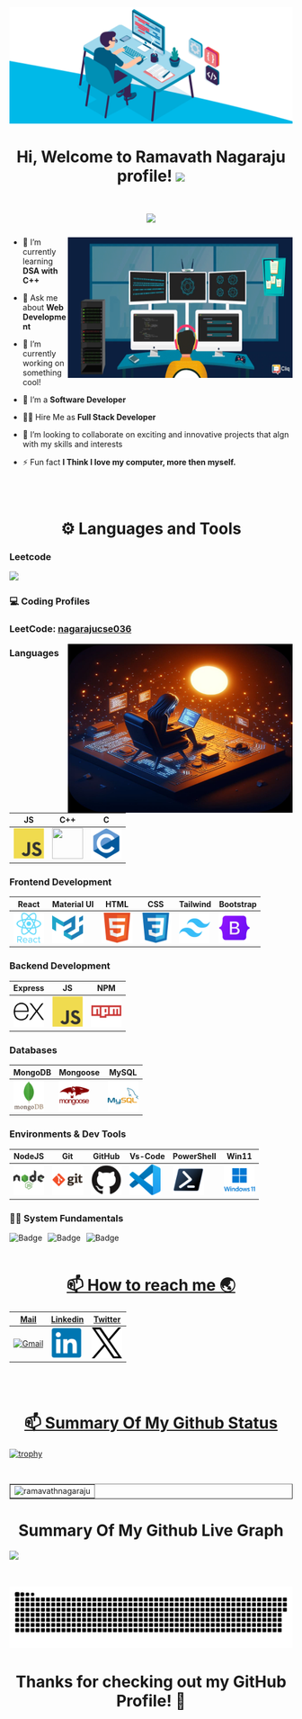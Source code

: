 [![MasterHead](00086-desk-anim-v0.3.gif)]()
<h1 align="center">
  Hi, Welcome to Ramavath Nagaraju profile!
  <img src="https://media.giphy.com/media/hvRJCLFzcasrR4ia7z/giphy.gif" width="28">
</h1>

<h1 align="center">
    <a href="https://git.io/typing-svg"><img src="https://readme-typing-svg.herokuapp.com?lines=I+am+Ramavath+Nagaraju+😉;I'm+Self-taught+Programmer;"></a>
</h1>



<img align="right" alt="GIF" src="https://github.com/ramavathnagaraju/ramavathnagaraju/blob/main/new-Converted.gif?raw=true" width="400" height="250" />
  
  
- 🔭 I’m currently learning **DSA with C++**  
  
- 💬 Ask me about **Web Development**
  
- 🔭 I’m currently working on something cool!

- 💼 I’m a **Software Developer**
  
- 👨‍💻 Hire Me as **Full Stack Developer**
  
- 💞️ I’m looking to collaborate on exciting and innovative projects that algn with my skills and interests
  
- ⚡ Fun fact **I Think I love my computer, more then myself.**


<br><br>

<p align="center">
  <h1 align="center">⚙️ Languages and Tools</h1>
</p>
<div>

### Leetcode


<img src="https://assets.leetcode.com/static_assets/marketing/2024-50.gif" width="40px"></img>

### 💻 Coding Profiles

 ### LeetCode: [nagarajucse036](https://leetcode.com/nagarajucse036/)

   
<img align="right" alt="jpg" src="https://github.com/ramavathnagaraju/ramavathnagaraju/blob/main/user.jpg?raw=true" width="400" height="300" />

### Languages
| JS | C++ | C | 
|----------|----------|----------|
| <img src="https://github.com/devicons/devicon/blob/master/icons/javascript/javascript-original.svg" title="JavaScript" alt="JavaScript" width="55" height="55"/> | <img src="https://cdn-icons-png.flaticon.com/256/6132/6132222.png" width="55" height="55"/> |<img src="https://github.com/devicons/devicon/blob/master/icons/c/c-original.svg" title="C"  alt="C" width="55" height="55"/> |


### Frontend Development

| React | Material UI | HTML | CSS | Tailwind | Bootstrap |
|--------|-------|--------|-------|----------|------------|
| <img src="https://github.com/devicons/devicon/blob/master/icons/react/react-original-wordmark.svg" title="react" alt="react" width="55" height="55"/> | <img src="https://github.com/devicons/devicon/blob/master/icons/materialui/materialui-original.svg" title="material ui" alt="material ui" width="55" height="55"/> | <img src="https://github.com/devicons/devicon/blob/master/icons/html5/html5-original.svg" title="html5" alt="html5" width="55" height="55"/> | <img src="https://github.com/devicons/devicon/blob/master/icons/css3/css3-original.svg" title="css" alt="css" width="55" height="55"/> | <img src="https://github.com/devicons/devicon/blob/master/icons/tailwindcss/tailwindcss-original.svg" title="tailwind"  alt="tailwind" width="55" height="55"/> |  <img src="https://github.com/devicons/devicon/blob/master/icons/bootstrap/bootstrap-original.svg" title="bootstrap"  alt="bootstrap" width="55" height="55"/> |


### Backend Development

| Express | JS | NPM |
|---------|------|-----|
| <img src="https://github.com/devicons/devicon/blob/master/icons/express/express-original.svg" title="express" alt="express" width="55" height="55"/> | <img src="https://github.com/devicons/devicon/blob/master/icons/javascript/javascript-original.svg" title="JavaScript" alt="JavaScript" width="55" height="55"/> | <img src="https://github.com/devicons/devicon/blob/master/icons/npm/npm-original-wordmark.svg" title="nodejs" alt="NodeJS" width="55" height="55"/> |


### Databases

| MongoDB | Mongoose | MySQL | 
|---------|----------|-------|
|<img src="https://github.com/devicons/devicon/blob/master/icons/mongodb/mongodb-original-wordmark.svg" title="mongodb" alt="mongodb" width="55" height="55"/>| <img src="https://github.com/devicons/devicon/blob/master/icons/mongoose/mongoose-original-wordmark.svg" title="mongoose" alt="mongoose" width="55" height="55"/> | <img src="https://github.com/devicons/devicon/blob/master/icons/mysql/mysql-original-wordmark.svg" title="mysql" alt="mysql" width="55" height="55"/>|
</div>


### Environments & Dev Tools

| NodeJS | Git  | GitHub | Vs-Code | PowerShell | Win11 |
|--------|-------|-------|---------|------------|-------|
|<img src="https://github.com/devicons/devicon/blob/master/icons/nodejs/nodejs-original-wordmark.svg" title="nodejs" alt="NodeJS" width="55" height="55"/>| <img src="https://github.com/devicons/devicon/blob/master/icons/git/git-original-wordmark.svg" title="Git" alt="Git" width="55" height="55"/> | <img src="https://github.com/devicons/devicon/blob/master/icons/github/github-original.svg" title="github"  alt="github" width="55" height="55"/> | <img src="https://github.com/devicons/devicon/blob/master/icons/vscode/vscode-original.svg" title="vscode"  alt="vscode" width="55" height="55"/> | <img src="https://github.com/devicons/devicon/blob/master/icons/powershell/powershell-original.svg" title="powershell" alt="powershell" width="55" height="55"/> | <img src="https://github.com/devicons/devicon/blob/master/icons/windows11/windows11-original-wordmark.svg" title="windows" alt="windows" width="55" height="55"/> |
</div>

### 👨‍💻 System Fundamentals

<span>
  <a href="https://github.com/ramavathnagaraju">
<img alt="Badge" style="float: left; margin-right: 10px;"  src="https://img.shields.io/badge/Operating System%20-%23E34F26.svg?&style=for-the-badge&logo=Operating System&logoColor=white"/>
<img alt="Badge" style="float: left; margin-right: 10px;"  src="https://img.shields.io/badge/DBMS%20-%231572B6.svg?&style=for-the-badge&logo=DBMS&logoColor=white"/>
<img alt="Badge" style="float: left; margin-right: 10px;"  src="https://img.shields.io/badge/Computer Networking%20-%23323330.svg?&style=for-the-badge&logo=ComputerNetworking&logoColor=%23F7DF1E"/>
  </span>
    
<br><br>

<p align="center">
  <h1 align="center">📫 How to reach me 🌏</h1>
</p>

| Mail   | Linkedin | Twitter |
|--------|----------|---------|
| <a href="mailto:nagarajucse036@gamil.com"> <img src="https://img.shields.io/badge/Gmail-D14836?style=for-the-badge&logo=gmail&logoColor=white" title="Gmail"  alt="Gmail"/> </a> | <a  href="https://www.linkedin.com/in/nagaraju-ramavath-b67460282"> <img src="https://github.com/devicons/devicon/blob/master/icons/linkedin/linkedin-original.svg" title="linkedin" alt="linkedin" width="55" height="55"/> </a> | <a href="https://twitter.com/Nagaraju888941"> <img src="https://github.com/devicons/devicon/blob/master/icons/twitter/twitter-original.svg" title="twitter" alt="twitter" width="55" height="55"/> </a> |
 

<br><br>


 <p align="center">
  <h1 align="center">📫 Summary Of My Github Status</h1>
</p>

 [![trophy](https://github-profile-trophy.vercel.app/?username=ramavathnagaraju&theme=onedark)](https://github.com/ryo-ma/github-profile-trophy)

<p align="left"> <a href="https://twitter.com/" target="blank"><img src="https://img.shields.io/twitter/follow/?logo=twitter&style=for-the-badge" alt="" /></a> </p>

<table align="center" border="1">
    <tr align="center">
        <td colspan="3"><img src="https://github-readme-streak-stats.herokuapp.com/?user=ramavathnagaraju&theme=vision-friendly-dark" alt="ramavathnagaraju" /></td>
    </tr>
</table>
  
  
 <p align="center">
  <h1 align="center">Summary Of My Github Live Graph</h1>
</p>  
        
![](https://github-profile-summary-cards.vercel.app/api/cards/profile-details?username=ramavathnagaraju&theme=github_dark)

<div id="header" align="center">
  <img src="https://komarev.com/ghpvc/?username=ramavathnagaraju&style=for-the-badge&color=orange" alt=""/>
</div>

<p align="center">
 <img width="1000" src="github-snake.svg" alt="snake"/>
</p>

<p align="center">
  <h1 align="center">Thanks for checking out my GitHub Profile! 🙏</h1>
</p>  

